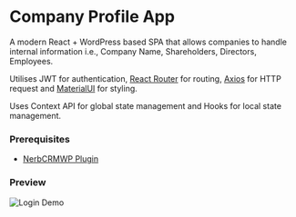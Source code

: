 # Company Profile App

A modern React + WordPress based SPA that allows companies to handle internal information i.e., Company Name, Shareholders, Directors, Employees.

Utilises JWT for authentication, [React Router](https://reacttraining.com/react-router/web/guides/quick-start) for routing, [Axios](https://github.com/axios/axios) for HTTP request and [MaterialUI](https://material-ui.com/) for styling.

Uses Context API for global state management and Hooks for local state management.

### Prerequisites

- [NerbCRMWP Plugin](https://github.com/edmundcwm/nerbcrmwp)

### Preview

![Login Demo](https://media.giphy.com/media/jRAIhGJj4hQ2AXOrMc/giphy.gif)
